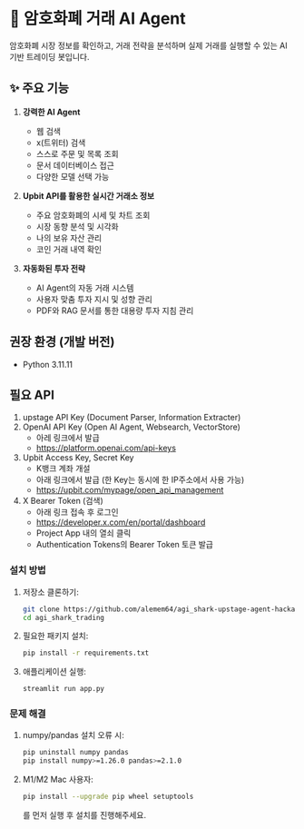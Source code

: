 # 🦈 암호화폐 거래 AI Agent

암호화폐 시장 정보를 확인하고, 거래 전략을 분석하며 실제 거래를 실행할 수 있는 AI 기반 트레이딩 봇입니다.

## ✨ 주요 기능

1. **강력한 AI Agent**
   - 웹 검색
   - x(트위터) 검색
   - 스스로 주문 및 목록 조회
   - 문서 데이터베이스 접근
   - 다양한 모델 선택 가능

2. **Upbit API를 활용한 실시간 거래소 정보**
   - 주요 암호화폐의 시세 및 차트 조회
   - 시장 동향 분석 및 시각화
   - 나의 보유 자산 관리
   - 코인 거래 내역 확인

3. **자동화된 투자 전략**
   - AI Agent의 자동 거래 시스템
   - 사용자 맞춤 투자 지시 및 성향 관리
   - PDF와 RAG 문서를 통한 대용량 투자 지침 관리



## 권장 환경 (개발 버전)

- Python 3.11.11

## 필요 API
1. upstage API Key (Document Parser, Information Extracter)
2. OpenAI API Key (Open AI Agent, Websearch, VectorStore)
   - 아레 링크에서 발급
   - https://platform.openai.com/api-keys
3. Upbit Access Key, Secret Key
   - K뱅크 계좌 개설
   - 아래 링크에서 발급 (한 Key는 동시에 한 IP주소에서 사용 가능)
   - https://upbit.com/mypage/open_api_management
4. X Bearer Token (검색)
   - 아래 링크 접속 후 로그인    
   - https://developer.x.com/en/portal/dashboard
   - Project App 내의 열쇠 클릭
   - Authentication Tokens의 Bearer Token 토큰 발급

### 설치 방법

1. 저장소 클론하기:
   ```bash
   git clone https://github.com/alemem64/agi_shark-upstage-agent-hackathon.git agi_shark_trading
   cd agi_shark_trading
   ```

2. 필요한 패키지 설치:
   ```bash
   pip install -r requirements.txt
   ```

3. 애플리케이션 실행:
   ```bash
   streamlit run app.py
   ```

### 문제 해결

1. numpy/pandas 설치 오류 시:
   ```bash
   pip uninstall numpy pandas
   pip install numpy>=1.26.0 pandas>=2.1.0
   ```

2. M1/M2 Mac 사용자:
   ```bash
   pip install --upgrade pip wheel setuptools
   ```
   를 먼저 실행 후 설치를 진행해주세요.
